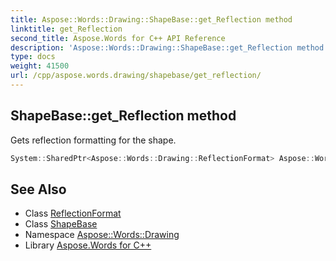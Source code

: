 ```yaml
---
title: Aspose::Words::Drawing::ShapeBase::get_Reflection method
linktitle: get_Reflection
second_title: Aspose.Words for C++ API Reference
description: 'Aspose::Words::Drawing::ShapeBase::get_Reflection method. Gets reflection formatting for the shape in C++.'
type: docs
weight: 41500
url: /cpp/aspose.words.drawing/shapebase/get_reflection/
---
```

## ShapeBase::get_Reflection method


Gets reflection formatting for the shape.

```cpp
System::SharedPtr<Aspose::Words::Drawing::ReflectionFormat> Aspose::Words::Drawing::ShapeBase::get_Reflection()
```

## See Also

* Class [ReflectionFormat](../../reflectionformat/)
* Class [ShapeBase](../)
* Namespace [Aspose::Words::Drawing](../../)
* Library [Aspose.Words for C++](../../../)
